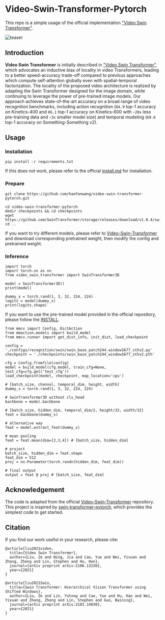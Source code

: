 # Video-Swin-Transformer-Pytorch
This repo is a simple usage of the official implementation ["Video Swin Transformer"](https://github.com/SwinTransformer/Video-Swin-Transformer).

![teaser](https://github.com/SwinTransformer/Video-Swin-Transformer/blob/master/figures/teaser.png)

## Introduction

**Video Swin Transformer** is initially described in ["Video Swin Transformer"](https://arxiv.org/abs/2106.13230), which advocates an inductive bias of locality in video Transformers, leading to a better speed-accuracy trade-off compared to previous approaches which compute self-attention globally even with spatial-temporal factorization. The locality of the proposed video architecture is realized by adapting the Swin Transformer designed for the image domain, while continuing to leverage the power of pre-trained image models. Our approach achieves state-of-the-art accuracy on a broad range of video recognition benchmarks, including action recognition (`84.9` top-1 accuracy on Kinetics-400 and `86.1` top-1 accuracy on Kinetics-600 with `~20x` less pre-training data and `~3x` smaller model size) and temporal modeling (`69.6` top-1 accuracy on Something-Something v2).

## Usage

###  Installation
```
pip install -r requirements.txt
```
If this does not work, please refer to the official [install.md](https://github.com/SwinTransformer/Video-Swin-Transformer/blob/master/docs/install.md) for installation.


### Prepare
```
git clone https://github.com/haofanwang/video-swin-transformer-pytorch.git
```
```
cd video-swin-transformer-pytorch
mkdir checkpoints && cd checkpoints
wget https://github.com/SwinTransformer/storage/releases/download/v1.0.4/swin_base_patch244_window1677_sthv2.pth
cd ..
```
If you want to try different models, please refer to [Video-Swin-Transformer](https://github.com/SwinTransformer/Video-Swin-Transformer) and download corresponding pretrained weight, then modify the config and pretrained weight.

### Inference
```
import torch
import torch.nn as nn
from video_swin_transformer import SwinTransformer3D

model = SwinTransformer3D()
print(model)

dummy_x = torch.rand(1, 3, 32, 224, 224)
logits = model(dummy_x)
print(logits.shape)
```

If you want to use the pre-trained model provided in the official repository, please follow the [INSTALL](https://github.com/SwinTransformer/Video-Swin-Transformer/blob/master/docs/install.md).

```
from mmcv import Config, DictAction
from mmaction.models import build_model
from mmcv.runner import get_dist_info, init_dist, load_checkpoint

config = './configs/recognition/swin/swin_base_patch244_window1677_sthv2.py'
checkpoint = './checkpoints/swin_base_patch244_window1677_sthv2.pth'

cfg = Config.fromfile(config)
model = build_model(cfg.model, train_cfg=None, test_cfg=cfg.get('test_cfg'))
load_checkpoint(model, checkpoint, map_location='cpu')

# [batch_size, channel, temporal_dim, height, width]
dummy_x = torch.rand(1, 3, 32, 224, 224)

# SwinTransformer3D without cls_head
backbone = model.backbone

# [batch_size, hidden_dim, temporal_dim/2, height/32, width/32]
feat = backbone(dummy_x)

# alternative way
feat = model.extract_feat(dummy_x)

# mean pooling
feat = feat.mean(dim=[2,3,4]) # [batch_size, hidden_dim]

# project
batch_size, hidden_dim = feat.shape
feat_dim = 512
proj = nn.Parameter(torch.randn(hidden_dim, feat_dim))

# final output
output = feat @ proj # [batch_size, feat_dim]
```

## Acknowledgement
The code is adapted from the official [Video-Swin-Transformer](https://github.com/SwinTransformer/Video-Swin-Transformer) repository. This project is inspired by [swin-transformer-pytorch](https://github.com/berniwal/swin-transformer-pytorch), which provides the simplest code to get started.


## Citation
If you find our work useful in your research, please cite:

```
@article{liu2021video,
  title={Video Swin Transformer},
  author={Liu, Ze and Ning, Jia and Cao, Yue and Wei, Yixuan and Zhang, Zheng and Lin, Stephen and Hu, Han},
  journal={arXiv preprint arXiv:2106.13230},
  year={2021}
}

@article{liu2021Swin,
  title={Swin Transformer: Hierarchical Vision Transformer using Shifted Windows},
  author={Liu, Ze and Lin, Yutong and Cao, Yue and Hu, Han and Wei, Yixuan and Zhang, Zheng and Lin, Stephen and Guo, Baining},
  journal={arXiv preprint arXiv:2103.14030},
  year={2021}
}
```
